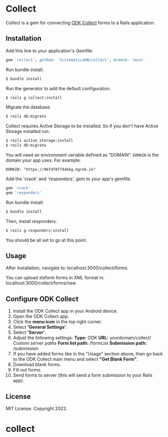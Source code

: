 # Collect
Collect is a gem for connecting [ODK Collect](https://docs.getodk.org/collect-intro/) forms to a Rails application.



## Installation
Add this line to your application's Gemfile:
```ruby
gem 'collect', github: 'SistematicaHN/collect', branch: 'main'
```
Run bundle install.
```bash
$ bundle install
```
Run the generator to add the default configuration.
```bash
$ rails g collect:install
```
Migrate the database.
```bash
$ rails db:migrate
```
Collect requires Active Storage to be installed. So if you don't have Active Storage installed run:
```bash
$ rails active_storage:install
$ rails db:migrate
```
You will need an environment variable defined as "DOMAIN".
`DOMAIN` is the domain your app uses.
For example:
```
DOMAIN: "https://96fdf8f744b6g.ngrok.io"
```
Add the 'crack' and 'responders',  gem to your app's gemfile.
```bash
gem 'crack'
gem 'responders'
```
Run bundle install:
```bash
$ bundle install
```
Then, install responders.
```bash
$ rails g responders:install
```
You should be all set to go at this point.

## Usage
After installation, navigate to: 
localhost:3000/collect/forms

You can upload xlsform forms in XML format in:
localhost:3000/collect/forms/new

## Configure ODK Collect

 1. Install the ODK Collect app in your Android device.
 2. Open the ODK Collect app.
 3. Click the **menu icon** in the top right corner.
 4. Select **'General Settings'**.
 5. Select **'Server'**.
 6. Adjust the following settings:
**Type:** ODK
**URL:** yourdomain/collect/
*Custom server paths* 
**Form list path:** /formList
**Submission path:** /submission
7. If you have added forms like in the "Usage" section above, then go back to the ODK Collect main menu and select **"Get Blank Form"**.
8. Download blank forms.
9. Fill out forms.
10. Send forms to server (this will send a form submission to your Rails app). 

## License

MIT License. Copyright 2022.


# collect
